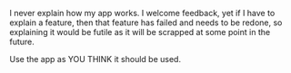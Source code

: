 I never explain how my app works. I welcome feedback, yet if I have to explain a feature, then that feature has failed and needs to be redone, so explaining it would be futile as it will be scrapped at some point in the future.

Use the app as YOU THINK it should be used. 

